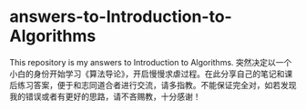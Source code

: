 # answers-to-Introduction-to-Algorithms
This repository is my answers to Introduction to Algorithms.
突然决定以一个小白的身份开始学习《算法导论》，开启慢慢求虐过程。在此分享自己的笔记和课后练习答案，便于和志同道合者进行交流，请多指教。不能保证完全对，如若发现我的错误或者有更好的思路，请不吝赐教，十分感谢！

